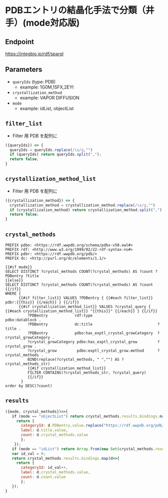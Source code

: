# PDBエントリの結晶化手法で分類（井手）(mode対応版)

## Endpoint

https://integbio.jp/rdf/sparql

## Parameters

* `queryIds` (type: PDB)
  * example: 1G0M,1SFX,2EYI
* `crystallization_method`
  * example: VAPOR DIFFUSION
* `mode` 
  * example: idList, objectList
  
## `filter_list`
- Filter 用 PDB を配列に
```javascript
({queryIds}) => {
  queryIds = queryIds.replace(/\s/g,"")
  if (queryIds) return queryIds.split(",");
  return false;
}
```

## `crystallization_method_list`
- Filter 用 PDB を配列に
```javascript
({crystallization_method}) => {
  crystallization_method = crystallization_method.replace(/\s/g,"")
  if (crystallization_method) return crystallization_method.split(",");
  return false;
}
```

## `crystal_methods`

```sparql
PREFIX pdbo: <https://rdf.wwpdb.org/schema/pdbx-v50.owl#>
PREFIX rdf: <http://www.w3.org/1999/02/22-rdf-syntax-ns#>
PREFIX pdbr: <https://rdf.wwpdb.org/pdb/>
PREFIX dc: <http://purl.org/dc/elements/1.1/>

{{#if mode}}
SELECT DISTINCT ?crystal_methods COUNT(?crystal_methods) AS ?count ?PDBentry ?title
{{else}}
SELECT DISTINCT ?crystal_methods COUNT(?crystal_methods) AS ?count
{{/if}}  
WHERE {
      {{#if filter_list}} VALUES ?PDBentry { {{#each filter_list}} pdbr:{{this}} {{/each}} } {{/if}}
      {{#if crystallization_method_list}} VALUES ?crystal_query { {{#each crystallization_method_list}} "{{this}}" {{/each}} } {{/if}}
          ?PDBentry            rdf:type	                            pdbo:datablock .
          ?PDBentry            dc:title  	                        ?title .
          ?PDBentry            pdbo:has_exptl_crystal_growCategory	?crystal_growCategory .
          ?crystal_growCategory pdbo:has_exptl_crystal_grow	        ?crystal_grow .
          ?crystal_grow         pdbo:exptl_crystal_grow.method	    ?crystal_methods .
          BIND(replace(?crystal_methods, " ","") AS ?crystal_methods_str)
          {{#if crystallization_method_list}}
          FILTER CONTAINS(?crystal_methods_str, ?crystal_query)
          {{/if}}
       }                                   
order by DESC(?count)
```

## `results`

```javascript
({mode, crystal_methods})=>{
   if (mode == "objectList") return crystal_methods.results.bindings.map(d=>{ 
     return {
       categoryId: d.PDBentry.value.replace("https://rdf.wwpdb.org/pdb/", ""), 
       label: d.title.value, 
       count: d.crystal_methods.value
       };
    });
   if (mode == "idList") return Array.from(new Set(crystal_methods.results.bindings.map(d=>d.PDBentry.value.replace("https://rdf.wwpdb.org/pdb/", "")))); // unique
   var id_val = 0;
   return crystal_methods.results.bindings.map(d=>{ 
     return {
       categoryId: id_val++, 
       label: d.crystal_methods.value, 
       count: d.count.value
       };
   });	
}
```